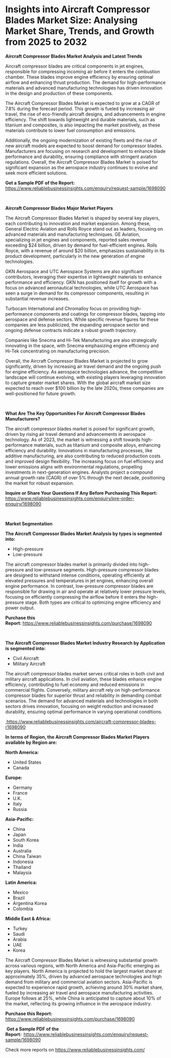 <p><h1>Insights into Aircraft Compressor Blades Market Size: Analysing Market Share, Trends, and Growth from 2025 to 2032</h1></p><p><strong>Aircraft Compressor Blades Market Analysis and Latest Trends</strong></p>
<p><p>Aircraft compressor blades are critical components in jet engines, responsible for compressing incoming air before it enters the combustion chamber. These blades improve engine efficiency by ensuring optimal airflow and enhancing thrust production. The demand for high-performance materials and advanced manufacturing technologies has driven innovation in the design and production of these components.</p><p>The Aircraft Compressor Blades Market is expected to grow at a CAGR of 7.8% during the forecast period. This growth is fueled by increasing air travel, the rise of eco-friendly aircraft designs, and advancements in engine efficiency. The shift towards lightweight and durable materials, such as titanium and composites, is also impacting the market positively, as these materials contribute to lower fuel consumption and emissions.</p><p>Additionally, the ongoing modernization of existing fleets and the rise of new aircraft models are expected to boost demand for compressor blades. Manufacturers are focusing on research and development to enhance blade performance and durability, ensuring compliance with stringent aviation regulations. Overall, the Aircraft Compressor Blades Market is poised for significant expansion as the aerospace industry continues to evolve and seek more efficient solutions.</p></p>
<p><strong>Get a Sample PDF of the Report:&nbsp;</strong> <a href="https://www.reliablebusinessinsights.com/enquiry/request-sample/1698090?utm_campaign=3007&utm_medium=2&utm_source=Github&utm_content=ia&utm_term=24032025&utm_id=aircraft-compressor-blades">https://www.reliablebusinessinsights.com/enquiry/request-sample/1698090</a></p>
<p>&nbsp;</p>
<p><strong>Aircraft Compressor Blades Major Market Players</strong></p>
<p><p>The Aircraft Compressor Blades Market is shaped by several key players, each contributing to innovation and market expansion. Among these, General Electric Aviation and Rolls Royce stand out as leaders, focusing on advanced materials and manufacturing techniques. GE Aviation, specializing in jet engines and components, reported sales revenue exceeding $24 billion, driven by demand for fuel-efficient engines. Rolls Royce, with a revenue of around $20 billion, emphasizes sustainability in its product development, particularly in the new generation of engine technologies.</p><p>GKN Aerospace and UTC Aerospace Systems are also significant contributors, leveraging their expertise in lightweight materials to enhance performance and efficiency. GKN has positioned itself for growth with a focus on advanced aeronautical technologies, while UTC Aerospace has seen a surge in demand for its compressor components, resulting in substantial revenue increases.</p><p>Turbocam International and Chromalloy focus on providing high-performance components and coatings for compressor blades, tapping into aerospace and defense sectors. While specific revenue figures for these companies are less publicized, the expanding aerospace sector and ongoing defense contracts indicate a robust growth trajectory.</p><p>Companies like Snecma and Hi-Tek Manufacturing are also strategically innovating in the space, with Snecma emphasizing engine efficiency and Hi-Tek concentrating on manufacturing precision. </p><p>Overall, the Aircraft Compressor Blades Market is projected to grow significantly, driven by increasing air travel demand and the ongoing push for engine efficiency. As aerospace technologies advance, the competitive landscape will continue evolving, with existing players leveraging innovation to capture greater market shares. With the global aircraft market size expected to reach over $100 billion by the late 2020s, these companies are well-positioned for future growth.</p></p>
<p>&nbsp;</p>
<p><strong>What Are The Key Opportunities For Aircraft Compressor Blades Manufacturers?</strong></p>
<p><p>The aircraft compressor blades market is poised for significant growth, driven by rising air travel demand and advancements in aerospace technology. As of 2023, the market is witnessing a shift towards high-performance materials, such as titanium and composite alloys, enhancing efficiency and durability. Innovations in manufacturing processes, like additive manufacturing, are also contributing to reduced production costs and improved design flexibility. The increasing focus on fuel efficiency and lower emissions aligns with environmental regulations, propelling investments in next-generation engines. Analysts project a compound annual growth rate (CAGR) of over 5% through the next decade, positioning the market for robust expansion.</p></p>
<p><strong>Inquire or Share Your Questions If Any Before Purchasing This Report:</strong> <a href="https://www.reliablebusinessinsights.com/enquiry/pre-order-enquiry/1698090?utm_campaign=3007&utm_medium=2&utm_source=Github&utm_content=ia&utm_term=24032025&utm_id=aircraft-compressor-blades">https://www.reliablebusinessinsights.com/enquiry/pre-order-enquiry/1698090</a></p>
<p>&nbsp;</p>
<p><strong>Market Segmentation</strong></p>
<p><strong>The Aircraft Compressor Blades Market Analysis by types is segmented into:</strong></p>
<p><ul><li>High-pressure</li><li>Low-pressure</li></ul></p>
<p><p>The aircraft compressor blades market is primarily divided into high-pressure and low-pressure segments. High-pressure compressor blades are designed to withstand intense conditions, operating efficiently at elevated pressures and temperatures in jet engines, enhancing overall engine performance. In contrast, low-pressure compressor blades are responsible for drawing in air and operate at relatively lower pressure levels, focusing on efficiently compressing the airflow before it enters the high-pressure stage. Both types are critical to optimizing engine efficiency and power output.</p></p>
<p><strong>Purchase this Report:&nbsp;</strong><a href="https://www.reliablebusinessinsights.com/purchase/1698090?utm_campaign=3007&utm_medium=2&utm_source=Github&utm_content=ia&utm_term=24032025&utm_id=aircraft-compressor-blades">https://www.reliablebusinessinsights.com/purchase/1698090</a></p>
<p>&nbsp;</p>
<p><strong>The Aircraft Compressor Blades Market Industry Research by Application is segmented into:</strong></p>
<p><ul><li>Civil Aircraft</li><li>Military Aircraft</li></ul></p>
<p><p>The aircraft compressor blades market serves critical roles in both civil and military aircraft applications. In civil aviation, these blades enhance engine efficiency, contributing to fuel economy and reduced emissions in commercial flights. Conversely, military aircraft rely on high-performance compressor blades for superior thrust and reliability in demanding combat scenarios. The demand for advanced materials and technologies in both sectors drives innovation, focusing on weight reduction and increased durability, ensuring optimal performance in varying operational conditions.</p></p>
<p><a href="https://www.reliablebusinessinsights.com/aircraft-compressor-blades-r1698090?utm_campaign=3007&utm_medium=2&utm_source=Github&utm_content=ia&utm_term=24032025&utm_id=aircraft-compressor-blades">&nbsp;https://www.reliablebusinessinsights.com/aircraft-compressor-blades-r1698090</a></p>
<p><strong>In terms of Region, the Aircraft Compressor Blades Market Players available by Region are:</strong></p>
<p>
    <p> <strong> North America: </strong>
        <ul>
            <li>United States</li>
            <li>Canada</li>
        </ul>
        </p> 
    <p> <strong> Europe: </strong>
        <ul>
            <li>Germany</li>
            <li>France</li>
            <li>U.K.</li>
            <li>Italy</li>
            <li>Russia</li>
        </ul>
        </p> 
    <p> <strong> Asia-Pacific: </strong>
        <ul>
            <li>China</li>
            <li>Japan</li>
            <li>South Korea</li>
            <li>India</li>
            <li>Australia</li>
            <li>China Taiwan</li>
            <li>Indonesia</li>
            <li>Thailand</li>
            <li>Malaysia</li>
        </ul>
        </p> 
    <p> <strong> Latin America: </strong>
        <ul>
            <li>Mexico</li>
            <li>Brazil</li>
            <li>Argentina Korea</li>
            <li>Colombia</li>
        </ul>
        </p> 
    <p> <strong> Middle East & Africa: </strong>
        <ul>
            <li>Turkey</li>
            <li>Saudi</li>
            <li>Arabia</li>
            <li>UAE</li>
            <li>Korea</li>
        </ul>
    </p>
    </p>
<p><p>The Aircraft Compressor Blades Market is witnessing substantial growth across various regions, with North America and Asia-Pacific emerging as key players. North America is projected to hold the largest market share at approximately 35%, driven by advanced aerospace technologies and high demand from military and commercial aviation sectors. Asia-Pacific is expected to experience rapid growth, achieving around 30% market share, fueled by increasing air travel and aerospace manufacturing activities. Europe follows at 25%, while China is anticipated to capture about 10% of the market, reflecting its growing influence in the aerospace industry.</p></p>
<p><strong>Purchase this Report: </strong><a href="https://www.reliablebusinessinsights.com/purchase/1698090?utm_campaign=3007&utm_medium=2&utm_source=Github&utm_content=ia&utm_term=24032025&utm_id=aircraft-compressor-blades">https://www.reliablebusinessinsights.com/purchase/1698090</a></p>
<p>&nbsp;<strong>Get a Sample PDF of the Report:&nbsp;&nbsp;</strong><a href="https://www.reliablebusinessinsights.com/enquiry/request-sample/1698090?utm_campaign=3007&utm_medium=2&utm_source=Github&utm_content=ia&utm_term=24032025&utm_id=aircraft-compressor-blades">https://www.reliablebusinessinsights.com/enquiry/request-sample/1698090</a></p>
<p><strong></strong></p>
<p>Check more reports on <a href="https://www.reliablebusinessinsights.com/?utm_campaign=3007&utm_medium=2&utm_source=Github&utm_content=ia&utm_term=24032025&utm_id=aircraft-compressor-blades">https://www.reliablebusinessinsights.com/</a></p>
